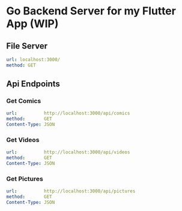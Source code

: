# Go Backend Server for my Flutter App (WIP)

## File Server

```yml
url: localhost:3000/
method: GET
```

## Api Endpoints

### Get Comics

```yml
url:          http://localhost:3000/api/comics
method:       GET
Content-Type: JSON
```

### Get Videos

```yml
url:          http://localhost:3000/api/videos
method:       GET
Content-Type: JSON
```

### Get Pictures

```yml
url:          http://localhost:3000/api/pictures
method:       GET
Content-Type: JSON
```
